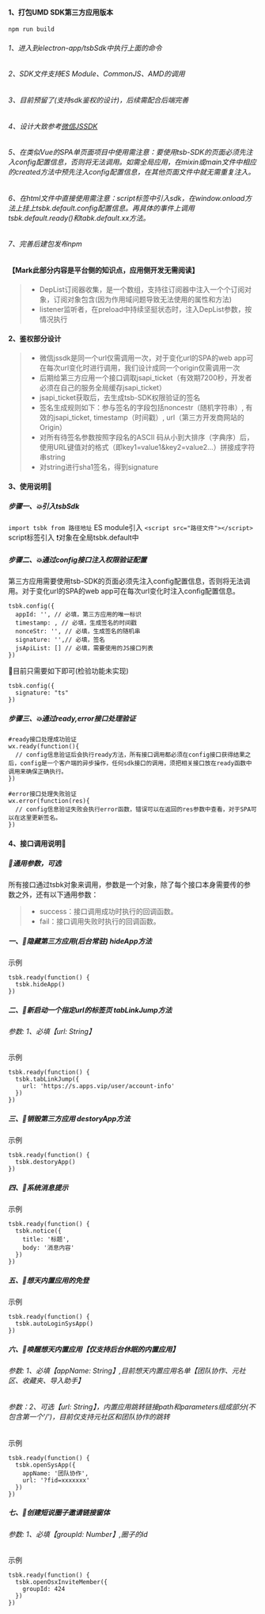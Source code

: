 #### 1、打包UMD SDK第三方应用版本
`npm run build`

###### 1、进入到electron-app/tsbSdk中执行上面的命令
###### 2、SDK文件支持ES Module、CommonJS、AMD的调用
###### 3、目前预留了(支持sdk鉴权的设计)，后续需配合后端完善
###### 4、设计大致参考[微信JSSDK](https://developers.weixin.qq.com/doc/offiaccount/OA_Web_Apps/JS-SDK.html#1)
###### 5、在类似Vue的SPA单页面项目中使用需注意：要使用tsb-SDK的页面必须先注入config配置信息，否则将无法调用。如需全局应用，在mixin或main文件中相应的created方法中预先注入config配置信息，在其他页面文件中就无需重复注入。
###### 6、在html文件中直接使用需注意：script标签中引入sdk，在window.onload方法上挂上tsbk.default.config配置信息。再具体的事件上调用tsbk.default.ready()和tabk.default.xx方法。
###### 7、完善后建包发布npm

#### 【Mark此部分内容是平台侧的知识点，应用侧开发无需阅读】
>- DepList订阅器收集，是一个数组，支持往订阅器中注入一个个订阅对象，订阅对象包含(因为作用域问题导致无法使用的属性和方法)
>- listener监听者，在preload中持续坚挺状态时，注入DepList参数，按情况执行


#### 2、鉴权部分设计
>- 微信jssdk是同一个url仅需调用一次，对于变化url的SPA的web app可在每次url变化时进行调用，我们设计成同一个origin仅需调用一次
>- 后期给第三方应用一个接口调取jsapi_ticket（有效期7200秒，开发者必须在自己的服务全局缓存jsapi_ticket）
>- jsapi_ticket获取后，去生成tsb-SDK权限验证的签名
>- 签名生成规则如下：参与签名的字段包括noncestr（随机字符串）, 有效的jsapi_ticket, timestamp（时间戳）, url（第三方开发商网站的Origin）
>- 对所有待签名参数按照字段名的ASCII 码从小到大排序（字典序）后，使用URL键值对的格式（即key1=value1&key2=value2…）拼接成字符串string
>- 对string进行sha1签名，得到signature


#### 3、使用说明📖

##### 步骤一、💥引入tsbSdk
`import tsbk from 路径地址`  ES module引入
`<script src="路径文件"></script>`  script标签引入 ❗️对象在全局tsbk.default中

##### 步骤二、💥通过config接口注入权限验证配置
第三方应用需要使用tsb-SDK的页面必须先注入config配置信息，否则将无法调用。对于变化url的SPA的web app可在每次url变化时注入config配置信息。
```
tsbk.config({
  appId: '', // 必填，第三方应用的唯一标识
  timestamp: , // 必填，生成签名的时间戳
  nonceStr: '', // 必填，生成签名的随机串
  signature: '',// 必填，签名
  jsApiList: [] // 必填，需要使用的JS接口列表
})
```
👀目前只需要如下即可(检验功能未实现)
```
tsbk.config({
  signature: "ts"
})
```

##### 步骤三、💥通过ready,error接口处理验证
```
#ready接口处理成功验证
wx.ready(function(){
  // config信息验证后会执行ready方法，所有接口调用都必须在config接口获得结果之后，config是一个客户端的异步操作，任何sdk接口的调用，须把相关接口放在ready函数中调用来确保正确执行。
})
```

```
#error接口处理失败验证
wx.error(function(res){
  // config信息验证失败会执行error函数，错误可以在返回的res参数中查看，对于SPA可以在这里更新签名。
})

```

#### 4、接口调用说明📖
##### 🤔通用参数，可选
所有接口通过tsbk对象来调用，参数是一个对象，除了每个接口本身需要传的参数之外，还有以下通用参数：
>- success：接口调用成功时执行的回调函数。
>- fail：接口调用失败时执行的回调函数。

##### 一、🧊隐藏第三方应用(后台常驻) hideApp方法
示例
```
tsbk.ready(function() {
  tsbk.hideApp()
})
```
##### 二、🧊新启动一个指定url的标签页 tabLinkJump方法
###### 参数: 1、必填【url: String】
示例
```
tsbk.ready(function() {
  tsbk.tabLinkJump({
    url: 'https://s.apps.vip/user/account-info'
  })
})

```
##### 三、🧊销毁第三方应用 destoryApp方法
示例
```
tsbk.ready(function() {
  tsbk.destoryApp()
})
```

##### 四、🧊系统消息提示
示例
```
tsbk.ready(function() {
  tsbk.notice({
    title: '标题',
    body: '消息内容'
  })
})
```

##### 五、🧊想天内置应用的免登
示例
```
tsbk.ready(function() {
  tsbk.autoLoginSysApp()
})
```

##### 六、🧊唤醒想天内置应用【仅支持后台休眠的内置应用】
###### 参数: 1、必填【appName: String】,目前想天内置应用名单【团队协作、元社区、收藏夹、导入助手】
###### 参数：2、可选【url: String】，内置应用跳转链接path和parameters组成部分(不包含第一个'/')，目前仅支持元社区和团队协作的跳转
示例
```
tsbk.ready(function() {
  tsbk.openSysApp({
    appName: '团队协作',
    url: '?fid=xxxxxxx'
  })
})
```

#####  七、🧊创建短说圈子邀请链接窗体
###### 参数: 1、必填【groupId: Number】,圈子的id
示例
```
tsbk.ready(function() {
  tsbk.openOsxInviteMember({
    groupId: 424
  })
})
```

